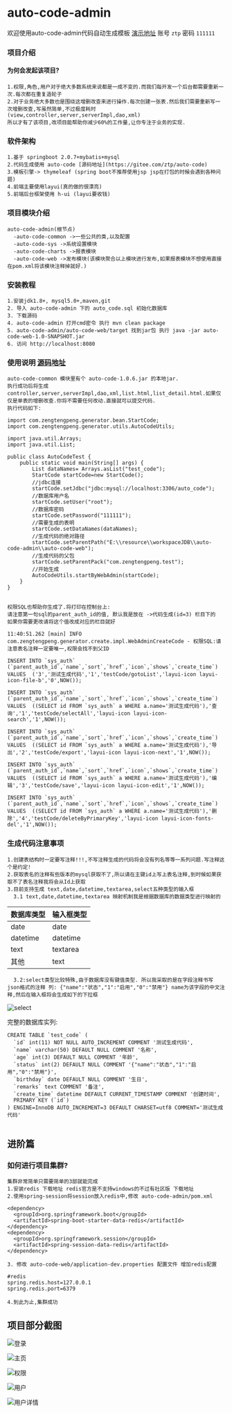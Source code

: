 # auto-code-admin
欢迎使用auto-code-admin代码自动生成模板 [演示地址](http://www.zengtengpeng.com/login/gotoLogin) 账号 `ztp`  密码 `111111`

### 项目介绍
#### 为何会发起该项目?

    1.权限,角色,用户对于绝大多数系统来说都是一成不变的.而我们每开发一个后台都需要重新一次.每次都在重复造轮子
    2.对于业务绝大多数也是围绕这增删改查来进行操作.每次创建一张表.然后我们需要重新写一次增删改查,写虽然简单,不过极度耗时(view,controller,server,serverImpl,dao,xml) 
    所以才有了该项目,改项目能帮助你减少60%的工作量,让你专注于业务的实现.

### 软件架构

    1.基于 springboot 2.0.7+mybatis+mysql
    2.代码生成使用 auto-code [源码地址](https://gitee.com/ztp/auto-code)
    3.模板引擎-> thymeleaf (spring boot不推荐使用jsp jsp在打包的时候会遇到各种问题)
    4.前端主要使用layui(真的做的很漂亮)
    5.前端后台框架使用 h-ui (layui要收钱)

### 项目模块介绍

    auto-code-admin(根节点)
      -auto-code-common ->一些公共的类,以及配置
      -auto-code-sys ->系统设置模块
      -auto-code-charts ->报表模块
      -auto-code-web ->发布模块(该模块聚合以上模块进行发布,如果报表模块不想使用直接在pom.xml将该模块注释掉就好.)


### 安装教程

    1.安装jdk1.8+, mysql5.0+,maven,git 
    2. 导入 auto-code-admin 下的 auto_code.sql 初始化数据库
    3. 下载源码
    4. auto-code-admin 打开cmd密令 执行 mvn clean package
    5. auto-code-admin/auto-code-web/target 找到jar包 执行 java -jar auto-code-web-1.0-SNAPSHOT.jar
    6. 访问 http://localhost:8080

### 使用说明 [源码地址](https://gitee.com/ztp/auto-code)

    auto-code-common 模块里有个 auto-code-1.0.6.jar 的本地jar.
    执行成功后将生成 controller,server,serverImpl,dao,xml,list.html,list_detail.html.如果仅仅是单表的增删改查.你将不需要任何改动.直接就可以提交代码.
    执行代码如下:
    
    
```
import com.zengtengpeng.generator.bean.StartCode;
import com.zengtengpeng.generator.utils.AutoCodeUtils;

import java.util.Arrays;
import java.util.List;

public class AutoCodeTest {
	public static void main(String[] args) {
		List dataNames= Arrays.asList("test_code");
		StartCode startCode=new StartCode();
		//jdbc连接
		startCode.setJdbc("jdbc:mysql://localhost:3306/auto_code");
		//数据库用户名
		startCode.setUser("root");
		//数据库密码
		startCode.setPassword("111111");
		//需要生成的表明
		startCode.setDataNames(dataNames);
		//生成代码的绝对路径
		startCode.setParentPath("E:\\resource\\workspaceJDB\\auto-code-admin\\auto-code-web");
		//生成代码的父包
		startCode.setParentPack("com.zengtengpeng.test");
		//开始生成
		AutoCodeUtils.startByWebAdmin(startCode);
	}
}
			  
```

    权限SQL也帮助你生成了.将打印在控制台上:
    请注意第一句sql的parent_auth_id的值, 默认我是放在 ->代码生成(id=3) 栏目下的
    如果你需要更改请将这个值改成对应的栏目就好
    
    
```
11:40:51.262 [main] INFO com.zengtengpeng.generator.create.impl.WebAdminCreateCode - 权限SQL:请注意表名注释一定要唯一,权限会找不到父ID

INSERT INTO `sys_auth` (`parent_auth_id`,`name`,`sort`,`href`,`icon`,`shows`,`create_time`) VALUES  ('3','测试生成代码','1','testCode/gotoList','layui-icon layui-icon-file-b','0',NOW());

INSERT INTO `sys_auth` (`parent_auth_id`,`name`,`sort`,`href`,`icon`,`shows`,`create_time`) VALUES  ((SELECT id FROM `sys_auth` a WHERE a.name='测试生成代码'),'查询','1','testCode/selectAll','layui-icon layui-icon-search','1',NOW());

INSERT INTO `sys_auth` (`parent_auth_id`,`name`,`sort`,`href`,`icon`,`shows`,`create_time`) VALUES  ((SELECT id FROM `sys_auth` a WHERE a.name='测试生成代码'),'导出','2','testCode/export','layui-icon layui-icon-next','1',NOW());

INSERT INTO `sys_auth` (`parent_auth_id`,`name`,`sort`,`href`,`icon`,`shows`,`create_time`) VALUES  ((SELECT id FROM `sys_auth` a WHERE a.name='测试生成代码'),'编辑','3','testCode/save','layui-icon layui-icon-edit','1',NOW());

INSERT INTO `sys_auth` (`parent_auth_id`,`name`,`sort`,`href`,`icon`,`shows`,`create_time`) VALUES  ((SELECT id FROM `sys_auth` a WHERE a.name='测试生成代码'),'删除','4','testCode/deleteByPrimaryKey','layui-icon layui-icon-fonts-del','1',NOW());
```



### 生成代码注意事项

    1.创建表结构时一定要写注释!!!,不写注释生成的代码将会没有列名等等一系列问题.写注释这个是约定!
    2.获取表名的注释有些版本的mysql获取不了,所以请在主键id上写上表名注释,到时候如果获取不了表名注释我将会从Id上获取
    3.目前支持生成 text,date,datetime,textarea,select五种类型的输入框
      3.1 text,date,datetime,textarea 映射机制我是根据数据库的数据类型进行映射的
 
数据库类型 | 输入框类型
---|---
date | date
datetime | datetime
text | textarea
其他 | text

      3.2:select类型比较特殊,由于数据库没有键值类型. 所以我采取的是在字段注释书写json格式的注释 列: {"name":"状态","1":"启用","0":"禁用"} name为该字段的中文注释,然后在输入框将会生成如下的下拉框
      
![select](http://images.zengtengpeng.com/auto-code-web/select.png)

完整的数据库实列:


```
CREATE TABLE `test_code` (
  `id` int(11) NOT NULL AUTO_INCREMENT COMMENT '测试生成代码',
  `name` varchar(50) DEFAULT NULL COMMENT '名称',
  `age` int(3) DEFAULT NULL COMMENT '年龄',
  `status` int(2) DEFAULT NULL COMMENT '{"name":"状态","1":"启用","0":"禁用"}',
  `birthday` date DEFAULT NULL COMMENT '生日',
  `remarks` text COMMENT '备注',
  `create_time` datetime DEFAULT CURRENT_TIMESTAMP COMMENT '创建时间',
  PRIMARY KEY (`id`)
) ENGINE=InnoDB AUTO_INCREMENT=3 DEFAULT CHARSET=utf8 COMMENT='测试生成代码'
			
```

## 进阶篇

### 如何进行项目集群?

    集群非常简单只需要简单的3部就能完成
    1.安装redis 下载地址 redis官方是不支持windows的不过有社区版 下载地址
    2.使用spring-session将session放入redis中,修改 auto-code-admin/pom.xml
    
```
<dependency>
  <groupId>org.springframework.boot</groupId>
  <artifactId>spring-boot-starter-data-redis</artifactId>
</dependency>
<dependency>
  <groupId>org.springframework.session</groupId>
  <artifactId>spring-session-data-redis</artifactId>
</dependency>
```

    3. 修改 auto-code-web/application-dev.properties 配置文件 增加redis配置


```
#redis
spring.redis.host=127.0.0.1
spring.redis.port=6379
```

    4.到此为止,集群成功


## 项目部分截图


![登录](http://images.zengtengpeng.com/auto-code-web/login.png)

![主页](http://images.zengtengpeng.com/auto-code-web/welcome.png)

![权限](http://images.zengtengpeng.com/auto-code-web/auth.png)

![用户](http://images.zengtengpeng.com/auto-code-web/user.png)

![用户详情](http://images.zengtengpeng.com/auto-code-web/user_detail.png)